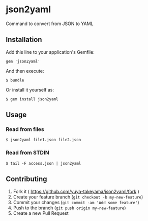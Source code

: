# json2yaml

Command to convert from JSON to YAML

## Installation

Add this line to your application's Gemfile:

    gem 'json2yaml'

And then execute:

    $ bundle

Or install it yourself as:

    $ gem install json2yaml

## Usage

### Read from files

```
$ json2yaml file1.json file2.json
```

### Read from STDIN

```
$ tail -F access.json | json2yaml
```

## Contributing

1. Fork it ( https://github.com/yuya-takeyama/json2yaml/fork )
2. Create your feature branch (`git checkout -b my-new-feature`)
3. Commit your changes (`git commit -am 'Add some feature'`)
4. Push to the branch (`git push origin my-new-feature`)
5. Create a new Pull Request
